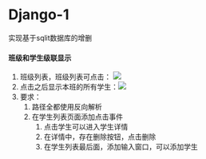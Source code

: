 # Django-1
实现基于sqlit数据库的增删
#### 班级和学生级联显示

1. 班级列表，班级列表可点击： <img src="https://github.com/thinkforanameissohard/Django-1/blob/master/image/image-20200202193352583.png" />
2. 点击之后显示本班的所有学生：<img src="https://github.com/thinkforanameissohard/Django-1/blob/master/image/image-20200202193913136.png" />
3. 要求：
   1. 路径全都使用反向解析
   2. 在学生列表页面添加点击事件
      1. 点击学生可以进入学生详情
      2. 在详情中，存在删除按钮，点击删除
      3. 在学生列表最后面，添加输入窗口，可以添加学生
